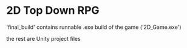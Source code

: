 # 2D Top Down RPG

'final_build' contains runnable .exe build of the game ('2D_Game.exe')

the rest are Unity project files
